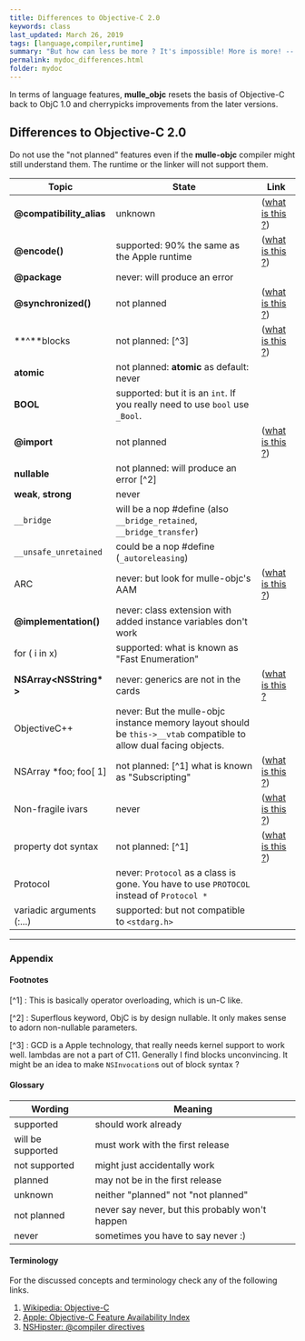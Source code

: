 ```yaml
---
title: Differences to Objective-C 2.0
keywords: class
last_updated: March 26, 2019
tags: [language,compiler,runtime]
summary: "But how can less be more ? It's impossible! More is more! -- Y. Malmsteen"
permalink: mydoc_differences.html
folder: mydoc
---
```


In terms of language features, **mulle_objc** resets the basis of Objective-C
back to ObjC 1.0 and cherrypicks improvements from the later versions.



## Differences to Objective-C 2.0

Do not use the "not planned" features even if the **mulle-objc** compiler might
still understand them. The runtime or the linker will not support them.


Topic                     | State                                  | Link
--------------------------|----------------------------------------|----------
**@compatibility_alias**  | unknown | ([what is this ?](https://www.acrc.bris.ac.uk/acrc/RedHat/rhel-gcc-en-4/compatibility_alias.html))
**@encode()**             | supported: 90% the same as the Apple runtime | ([what is this ?](https://nshipster.com/type-encodings/))
**@package**              | never: will produce an error
**@synchronized()**       | not planned | ([what is this ?](https://rykap.com/objective-c/2015/05/09/synchronized/))
**^**blocks               | not planned: [^3] | ([what is this ?](https://medium.com/@amyjoscelyn/blocks-and-closures-in-objective-c-2b763e9e0dc8))
**atomic**                | not planned: **atomic** as default: never
**BOOL**                  | supported: but it is an `int`. If you really need to use `bool` use `_Bool`.
**@import**               | not planned | ([what is this ?](https://stoneofarc.wordpress.com/2013/06/25/introduction-to-objective-c-modules/))
**nullable**              | not planned: will produce an error [^2]
**weak**, **strong**      | never
`__bridge`                | will be a nop #define (also `__bridge_retained`, `__bridge_transfer`)
`__unsafe_unretained`     | could be a nop #define  (`_autoreleasing`)
ARC                       | never: but look for mulle-objc's AAM | ([what is this ?](https://www.yorkhua.com/objective-c-arc/))
**@implementation()**     | never: class extension with added instance variables don't work
for ( i in x)             | supported: what is known as "Fast Enumeration"
**NSArray\<NSString\* \>**| never: generics are not in the cards | ([what is this ?](https://www.thomashanning.com/objective-c-lightweight-generics/)
ObjectiveC++              | never: But the mulle-objc instance memory layout should be `this->__vtab` compatible to allow dual facing objects.
NSArray *foo; foo[ 1]     | not planned: [^1] what is known as "Subscripting" | ([what is this ?](https://nshipster.com/object-subscripting/))
Non-fragile ivars         | never | ([what is this ?](https://www.sealiesoftware.com/blog/archive/2009/01/27/objc_explain_Non-fragile_ivars.html))
property dot syntax       | not planned: [^1] | ([what is this ?](https://stackoverflow.com/questions/7423853/whats-the-difference-between-dot-syntax-and-square-bracket-syntax))
Protocol                  | never: `Protocol` as a class is gone. You have to use `PROTOCOL` instead of `Protocol *`
variadic arguments (:...) | supported: but not compatible to `<stdarg.h>`


-----
### Appendix

#### Footnotes


[^1] : This is basically operator overloading, which is un-C like.

[^2] : Superflous keyword, ObjC is by design nullable. It only makes sense to
adorn non-nullable parameters.

[^3] : GCD is a Apple technology, that really needs kernel support to work well. lambdas are not a part of C11. Generally I find blocks unconvincing. It might be an idea to make `NSInvocation`s  out of block syntax ?


#### Glossary

Wording           | Meaning
------------------|-------------------------------------------------
supported         | should work already
will be supported | must work with the first release
not supported     | might just accidentally work
planned           | may not be in the first release
unknown           | neither "planned" not "not planned"
not planned       | never say never, but this probably won't happen
never             | sometimes you have to say never :)


#### Terminology

For the discussed concepts and terminology check any of the following links.

1. [Wikipedia: Objective-C](https://en.wikipedia.org/wiki/Objective-C#Objective-C_2.0)
2. [Apple: Objective-C Feature Availability Index](https://developer.apple.com/library/prerelease/ios/releasenotes/ObjectiveC/ObjCAvailabilityIndex/index.html)
3. [NSHipster: @compiler directives](http://nshipster.com/at-compiler-directives)


